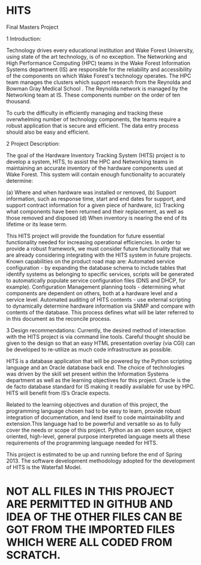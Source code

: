 HITS
====

Final Masters Project

1  Introduction: 

Technology drives every educational institution and Wake Forest University, using state of the art technology, is of no exception. The Networking and High Performance Computing (HPC) teams in the Wake Forest Information Systems department (IS) are responsible for the reliability and accessibility of the components on which Wake Forest's technology operates.  The HPC team manages the clusters which support research from the Reynolda and Bowman Gray Medical School . The Reynolda network is managed by the Networking team at IS. These components number on the order of ten thousand.

To curb the difficulty in efficiently managing and tracking these overwhelming number of technology components, the teams require a robust application that is secure and efficient. The data entry process should also be easy and efficient.

2  Project Description:

The goal of the Hardware Inventory Tracking System (HITS) project is to develop a system, HITS, to assist the HPC and Networking teams in maintaining an accurate inventory of the hardware components used at Wake Forest. This system will contain enough functionality to accurately determine: 

(a) Where and when hardware was installed or removed,
(b) Support information, such as response time, start and end dates for support, and support contract information for a given piece of hardware,
(c) Tracking what components have been returned and their replacement, as well as those removed and disposed
(d) When inventory is nearing the end of its lifetime or its lease term.

This HITS project will provide the foundation for future essential functionality needed for increasing operational efficiencies.  In order to provide a robust framework, we must consider future functionality that we are already considering integrating with the HITS system in future projects. Known capabilities on the product road map are:
Automated service configuration - by expanding the database schema to include tables that identify systems as belonging to specific services, scripts will be generated to automatically populate service configuration files (DNS and DHCP, for example).
Configuration Management planning tools - determining what components are dependent on others, both at a hardware level and a service level.
Automated auditing of HITS contents - use external scripting to dynamically determine hardware information via SNMP and compare with contents of the database. This process defines what will be later referred to in this document as the reconcile process. 

3  Design recommendations:
Currently, the desired method of interaction with the HITS project is via command line tools.  Careful thought should be given to the design so that an easy HTML presentation overlay (via CGI) can be developed to re-utilize as much code infrastructure as possible.

HITS is a database application that will be powered by the Python scripting language and an Oracle database back end. The choice of technologies was driven by the skill set present within the Information Systems department as well as the learning objectives for this project.  Oracle is the de facto database standard for IS making it readily available for use by HPC. HITS will benefit from IS’s Oracle expects.

Related to the learning objectives and duration of this project, the programming language chosen had to be easy to learn, provide robust integration of documentation, and lend itself to code maintainability and extension.This language had to be powerful and versatile so as to fully cover the needs or scope of this project. Python as an open source, object oriented, high-level, general purpose interpreted language meets all these requirements of the programming language needed for HITS. 

This project is estimated to be up and running before the end of Spring 2013. The software development methodology adopted for the development of HITS is the Waterfall Model.

# NOT ALL FILES IN THIS PROJECT ARE PERMITTED IN GITHUB AND IDEA OF THE OTHER FILES CAN BE GOT FROM THE IMPORTED FILES WHICH WERE ALL CODED FROM SCRATCH.
